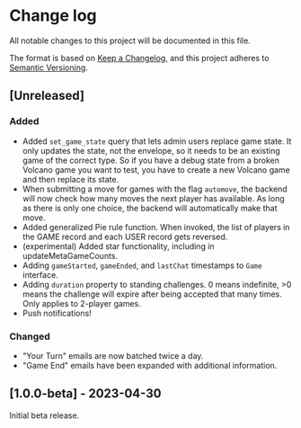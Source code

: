 # Change log

All notable changes to this project will be documented in this file.

The format is based on [Keep a Changelog](https://keepachangelog.com/en/1.1.0/),
and this project adheres to [Semantic Versioning](https://semver.org/spec/v2.0.0.html).

## [Unreleased]

### Added

* Added `set_game_state` query that lets admin users replace game state. It only updates the state, not the envelope, so it needs to be an existing game of the correct type. So if you have a debug state from a broken Volcano game you want to test, you have to create a new Volcano game and then replace its state.
* When submitting a move for games with the flag `automove`, the backend will now check how many moves the next player has available. As long as there is only one choice, the backend will automatically make that move.
* Added generalized Pie rule function. When invoked, the list of players in the GAME record and each USER record gets reversed.
* (experimental) Added star functionality, including in updateMetaGameCounts.
* Adding `gameStarted`, `gameEnded`, and `lastChat` timestamps to `Game` interface.
* Adding `duration` property to standing challenges. 0 means indefinite, >0 means the challenge will expire after being accepted that many times. Only applies to 2-player games.
* Push notifications!

### Changed

* "Your Turn" emails are now batched twice a day.
* "Game End" emails have been expanded with additional information.

## [1.0.0-beta] - 2023-04-30

Initial beta release.
